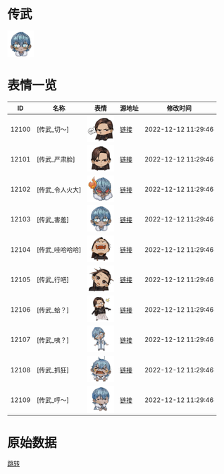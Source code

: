 # 传武

<img src="./cover.png" height="60" alt="cover" />

# 表情一览

|ID|名称|表情|源地址|修改时间|
|----|----|----|----|----|
|12100|[传武_切～]|<img src="./pic/012100_%5B传武_切～%5D.png" height="60" alt="切～"/>|[链接](https://i0.hdslb.com/bfs/garb/item/d2aef536105429630ca07470a6acf5fd21f740ff.png)|2022-12-12 11:29:46|
|12101|[传武_严肃脸]|<img src="./pic/012101_%5B传武_严肃脸%5D.png" height="60" alt="严肃脸"/>|[链接](https://i0.hdslb.com/bfs/garb/item/b212ab6b959a395139a562d5e78b44a3afb9cdd6.png)|2022-12-12 11:29:46|
|12102|[传武_令人火大]|<img src="./pic/012102_%5B传武_令人火大%5D.png" height="60" alt="令人火大"/>|[链接](https://i0.hdslb.com/bfs/garb/item/125318955ff69d7912bd39209076e6a49f841e04.png)|2022-12-12 11:29:46|
|12103|[传武_害羞]|<img src="./pic/012103_%5B传武_害羞%5D.png" height="60" alt="害羞"/>|[链接](https://i0.hdslb.com/bfs/garb/item/ace047e1272a4f8caa8b2813e019ebe6679f22dc.png)|2022-12-12 11:29:46|
|12104|[传武_哇哈哈哈]|<img src="./pic/012104_%5B传武_哇哈哈哈%5D.png" height="60" alt="哇哈哈哈"/>|[链接](https://i0.hdslb.com/bfs/garb/item/32d08ca211b59bf373ccfd0586dcd2277b100157.png)|2022-12-12 11:29:46|
|12105|[传武_行吧]|<img src="./pic/012105_%5B传武_行吧%5D.png" height="60" alt="行吧"/>|[链接](https://i0.hdslb.com/bfs/garb/item/541cc8a83d90b9b9ca3f940c267e9b7bef10a90b.png)|2022-12-12 11:29:46|
|12106|[传武_蛤？]|<img src="./pic/012106_%5B传武_蛤？%5D.png" height="60" alt="蛤？"/>|[链接](https://i0.hdslb.com/bfs/garb/item/b26e88e5183c65fa43fc43038d51276d04d91471.png)|2022-12-12 11:29:46|
|12107|[传武_咦？]|<img src="./pic/012107_%5B传武_咦？%5D.png" height="60" alt="咦？"/>|[链接](https://i0.hdslb.com/bfs/garb/item/4bd4d460ab079fcddc4032b13788f253c590cfb6.png)|2022-12-12 11:29:46|
|12108|[传武_抓狂]|<img src="./pic/012108_%5B传武_抓狂%5D.png" height="60" alt="抓狂"/>|[链接](https://i0.hdslb.com/bfs/garb/item/05a3eeb08efd690acbd96ce9d58e6f14530e011d.png)|2022-12-12 11:29:46|
|12109|[传武_哼～]|<img src="./pic/012109_%5B传武_哼～%5D.png" height="60" alt="哼～"/>|[链接](https://i0.hdslb.com/bfs/garb/item/fa418a34c39ea2cb460eb908f0853dcb3f1d0ee3.png)|2022-12-12 11:29:46|

# 原始数据

[跳转](./raw.json)

